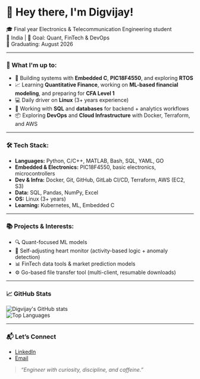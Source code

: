 # 👋 Hey there, I'm Digvijay!

🎓 Final year Electronics & Telecommunication Engineering student  
📍 India | 🎯 Goal: Quant, FinTech & DevOps  
📅 Graduating: August 2026

---

### 🚀 What I'm up to:

- 🔧 Building systems with **Embedded C**, **PIC18F4550**, and exploring **RTOS**
- 📈 Learning **Quantitative Finance**, working on **ML-based financial modeling**, and preparing for **CFA Level 1**
- 💻 Daily driver on **Linux** (3+ years experience)
- 💾 Working with **SQL** and **databases** for backend + analytics workflows
- 📦 Exploring **DevOps** and **Cloud Infrastructure** with Docker, Terraform, and AWS

---

### 🛠 Tech Stack:

- **Languages:** Python, C/C++, MATLAB, Bash, SQL, YAML, GO 
- **Embedded & Electronics:** PIC18F4550, basic electronics, microcontrollers  
- **Dev & Infra:** Docker, Git, GitHub, GitLab CI/CD, Terraform, AWS (EC2, S3)  
- **Data:** SQL, Pandas, NumPy, Excel  
- **OS:** Linux (3+ years)  
- **Learning:** Kubernetes, ML, Embedded C

---

### 📚 Projects & Interests:

- 🔍 Quant-focused ML models  
- 🧠 Self-adjusting heart monitor (activity-based logic + anomaly detection)  
- 📊 FinTech data tools & market prediction models  
- ⚙️ Go-based file transfer tool (multi-client, resumable downloads)

---

### 📈 GitHub Stats

![Digvijay's GitHub stats](https://github-readme-stats.vercel.app/api?username=digvijay-y&show_icons=true&theme=radical)  
![Top Languages](https://github-readme-stats.vercel.app/api/top-langs/?username=digvijay-y&layout=compact&theme=radical)

---

### 📬 Let’s Connect

- [LinkedIn](https://linkedin.com/in/digvijay-yeware)  
- [Email](mailto:yewaredigvijay@gmail.com)

> *“Engineer with curiosity, discipline, and caffeine.”*
